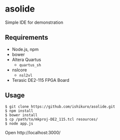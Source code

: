 # asolide
Simple IDE for demonstration

## Requirements
- Node.js, npm
- bower
- Altera Quartus
  - `quartus_sh`
- nslcore
  - `nsl2vl`
- Terasic DE2-115 FPGA Board

## Usage

```
$ git clone https://github.com/ishikuro/asolide.git
$ npm install
$ bower install
$ cp /path/to/mkproj-DE2_115.tcl resources/
$ node app.js
```

Open http://localhost:3000/

